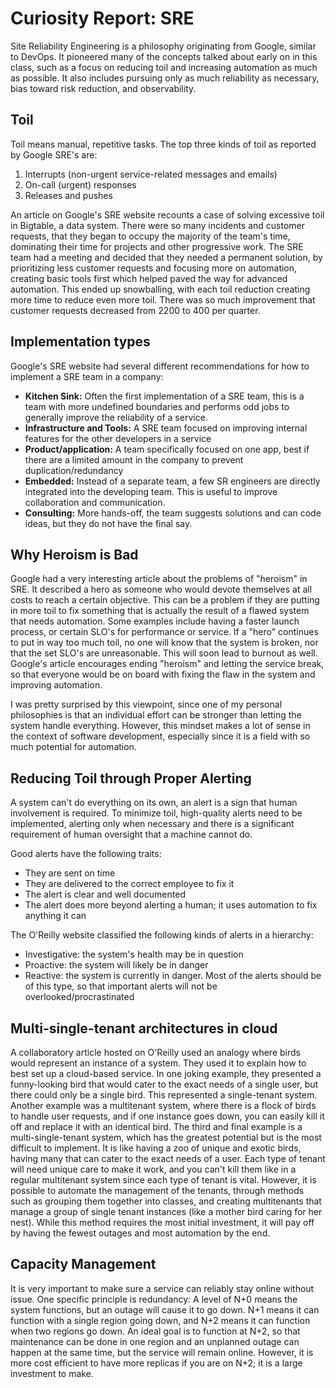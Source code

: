 # Curiosity Report: SRE

Site Reliability Engineering is a philosophy originating from Google, similar to DevOps. It pioneered many of the concepts talked about early on in this class, such as a focus on reducing toil and increasing automation as much as possible. It also includes pursuing only as much reliability as necessary, bias toward risk reduction, and observability.

## Toil

Toil means manual, repetitive tasks. The top three kinds of toil as reported by Google SRE's are:
1. Interrupts (non-urgent service-related messages and emails)
2. On-call (urgent) responses
3. Releases and pushes

An article on Google's SRE website recounts a case of solving excessive toil in Bigtable, a data system. There were so many incidents and customer requests, that they began to occupy the majority of the team's time, dominating their time for projects and other progressive work. The SRE team had a meeting and decided that they needed a permanent solution, by prioritizing less customer requests and focusing more on automation, creating basic tools first which helped paved the way for advanced automation. This ended up snowballing, with each toil reduction creating more time to reduce even more toil. There was so much improvement that customer requests decreased from 2200 to 400 per quarter.

## Implementation types

Google's SRE website had several different recommendations for how to implement a SRE team in a company:

- **Kitchen Sink:** Often the first implementation of a SRE team, this is a team with more undefined boundaries and performs odd jobs to generally improve the reliability of a service.
- **Infrastructure and Tools:** A SRE team focused on improving internal features for the other developers in a service
- **Product/application:** A team specifically focused on one app, best if there are a limited amount in the company to prevent duplication/redundancy
- **Embedded:** Instead of a separate team, a few SR engineers are directly integrated into the developing team. This is useful to improve collaboration and communication.
- **Consulting:** More hands-off, the team suggests solutions and can code ideas, but they do not have the final say.

## Why Heroism is Bad

Google had a very interesting article about the problems of "heroism" in SRE. It described a hero as someone who would devote themselves at all costs to reach a certain objective. This can be a problem if they are putting in more toil to fix something that is actually the result of a flawed system that needs automation. Some examples include having a faster launch process, or certain SLO's for performance or service. If a "hero" continues to put in way too much toil, no one will know that the system is broken, nor that the set SLO's are unreasonable. This will soon lead to burnout as well. Google's article encourages ending "heroism" and letting the service break, so that everyone would be on board with fixing the flaw in the system and improving automation.

I was pretty surprised by this viewpoint, since one of my personal philosophies is that an individual effort can be stronger than letting the system handle everything. However, this mindset makes a lot of sense in the context of software development, especially since it is a field with so much potential for automation. 

## Reducing Toil through Proper Alerting

A system can't do everything on its own, an alert is a sign that human involvement is required. To minimize toil, high-quality alerts need to be implemented, alerting only when necessary and there is a significant requirement of human oversight that a machine cannot do.

Good alerts have the following traits:
- They are sent on time
- They are delivered to the correct employee to fix it
- The alert is clear and well documented
- The alert does more beyond alerting a human; it uses automation to fix anything it can

The O'Reilly website classified the following kinds of alerts in a hierarchy:
- Investigative: the system's health may be in question
- Proactive: the system will likely be in danger
- Reactive: the system is currently in danger. Most of the alerts should be of this type, so that important alerts will not be overlooked/procrastinated

## Multi-single-tenant architectures in cloud

A collaboratory article hosted on O'Reilly used an analogy where birds would represent an instance of a system. They used it to explain how to best set up a cloud-based service. In one joking example, they presented a funny-looking bird that would cater to the exact needs of a single user, but there could only be a single bird. This represented a single-tenant system. Another example was a multitenant system, where there is a flock of birds to handle user requests, and if one instance goes down, you can easily kill it off and replace it with an identical bird. The third and final example is a multi-single-tenant system, which has the greatest potential but is the most difficult to implement. It is like having a zoo of unique and exotic birds, having many that can cater to the exact needs of a user. Each type of tenant will need unique care to make it work, and you can't kill them like in a regular multitenant system since each type of tenant is vital. However, it is possible to automate the management of the tenants, through methods such as grouping them together into classes, and creating multitenants that manage a group of single tenant instances (like a mother bird caring for her nest). While this method requires the most initial investment, it will pay off by having the fewest outages and most automation by the end.

## Capacity Management

It is very important to make sure a service can reliably stay online without issue. One specific principle is redundancy: A level of N+0 means the system functions, but an outage will cause it to go down. N+1 means it can function with a single region going down, and N+2 means it can function when two regions go down. An ideal goal is to function at N+2, so that maintenance can be done in one region and an unplanned outage can happen at the same time, but the service will remain online. However, it is more cost efficient to have more replicas if you are on N+2; it is a large investment to make.
